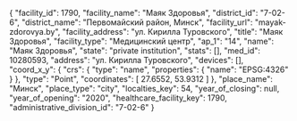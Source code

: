 {
    "facility_id": 1790,
    "facility_name": "Маяк Здоровья",
    "district_id": "7-02-6",
    "district_name": "Первомайский район, Минск",
    "facility_url": "mayak-zdorovya.by",
    "facility_address": "ул. Кирилла Туровского",
    "title": "Маяк Здоровья",
    "facility_type": "Медицинский центр",
    "ap_1": "14",
    "name": "Маяк Здоровья",
    "state": "private institution",
    "stats": [],
    "med_id": 10280593,
    "address": "ул. Кирилла Туровского",
    "devices": [],
    "coord_x_y": {
        "crs": {
            "type": "name",
            "properties": {
                "name": "EPSG:4326"
            }
        },
        "type": "Point",
        "coordinates": [
            27.6552,
            53.9312
        ]
    },
    "place_name": "Минск",
    "place_type": "city",
    "localties_key": 54,
    "year_of_closing": null,
    "year_of_opening": "2020",
    "healthcare_facility_key": 1790,
    "administrative_division_id": "7-02-6"
}